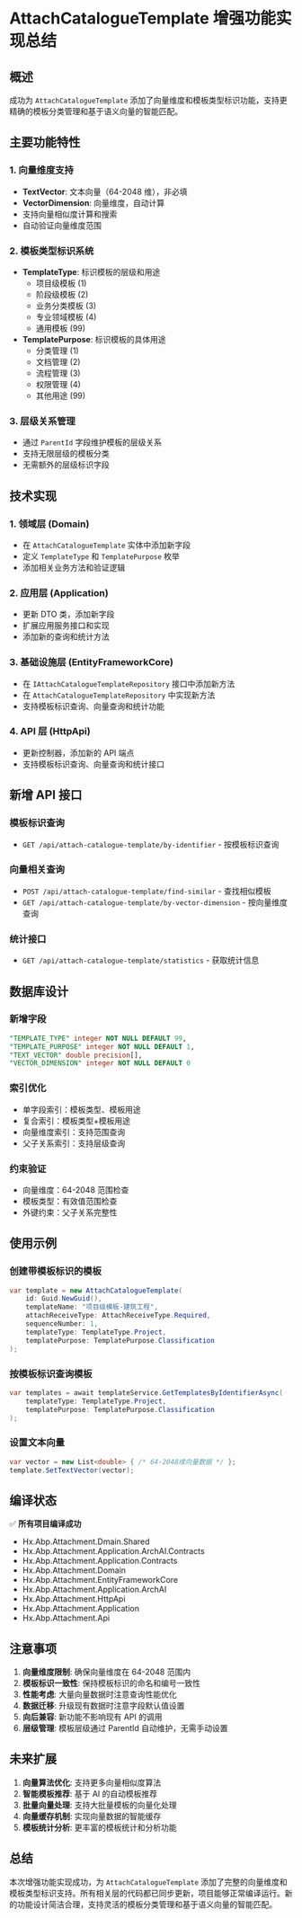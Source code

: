 # AttachCatalogueTemplate 增强功能实现总结

## 概述

成功为 `AttachCatalogueTemplate` 添加了向量维度和模板类型标识功能，支持更精确的模板分类管理和基于语义向量的智能匹配。

## 主要功能特性

### 1. 向量维度支持

-   **TextVector**: 文本向量（64-2048 维），非必填
-   **VectorDimension**: 向量维度，自动计算
-   支持向量相似度计算和搜索
-   自动验证向量维度范围

### 2. 模板类型标识系统

-   **TemplateType**: 标识模板的层级和用途
    -   项目级模板 (1)
    -   阶段级模板 (2)
    -   业务分类模板 (3)
    -   专业领域模板 (4)
    -   通用模板 (99)
-   **TemplatePurpose**: 标识模板的具体用途
    -   分类管理 (1)
    -   文档管理 (2)
    -   流程管理 (3)
    -   权限管理 (4)
    -   其他用途 (99)

### 3. 层级关系管理

-   通过 `ParentId` 字段维护模板的层级关系
-   支持无限层级的模板分类
-   无需额外的层级标识字段

## 技术实现

### 1. 领域层 (Domain)

-   在 `AttachCatalogueTemplate` 实体中添加新字段
-   定义 `TemplateType` 和 `TemplatePurpose` 枚举
-   添加相关业务方法和验证逻辑

### 2. 应用层 (Application)

-   更新 DTO 类，添加新字段
-   扩展应用服务接口和实现
-   添加新的查询和统计方法

### 3. 基础设施层 (EntityFrameworkCore)

-   在 `IAttachCatalogueTemplateRepository` 接口中添加新方法
-   在 `AttachCatalogueTemplateRepository` 中实现新方法
-   支持模板标识查询、向量查询和统计功能

### 4. API 层 (HttpApi)

-   更新控制器，添加新的 API 端点
-   支持模板标识查询、向量查询和统计接口

## 新增 API 接口

### 模板标识查询

-   `GET /api/attach-catalogue-template/by-identifier` - 按模板标识查询

### 向量相关查询

-   `POST /api/attach-catalogue-template/find-similar` - 查找相似模板
-   `GET /api/attach-catalogue-template/by-vector-dimension` - 按向量维度查询

### 统计接口

-   `GET /api/attach-catalogue-template/statistics` - 获取统计信息

## 数据库设计

### 新增字段

```sql
"TEMPLATE_TYPE" integer NOT NULL DEFAULT 99,
"TEMPLATE_PURPOSE" integer NOT NULL DEFAULT 1,
"TEXT_VECTOR" double precision[],
"VECTOR_DIMENSION" integer NOT NULL DEFAULT 0
```

### 索引优化

-   单字段索引：模板类型、模板用途
-   复合索引：模板类型+模板用途
-   向量维度索引：支持范围查询
-   父子关系索引：支持层级查询

### 约束验证

-   向量维度：64-2048 范围检查
-   模板类型：有效值范围检查
-   外键约束：父子关系完整性

## 使用示例

### 创建带模板标识的模板

```csharp
var template = new AttachCatalogueTemplate(
    id: Guid.NewGuid(),
    templateName: "项目级模板-建筑工程",
    attachReceiveType: AttachReceiveType.Required,
    sequenceNumber: 1,
    templateType: TemplateType.Project,
    templatePurpose: TemplatePurpose.Classification
);
```

### 按模板标识查询模板

```csharp
var templates = await templateService.GetTemplatesByIdentifierAsync(
    templateType: TemplateType.Project,
    templatePurpose: TemplatePurpose.Classification
);
```

### 设置文本向量

```csharp
var vector = new List<double> { /* 64-2048维向量数据 */ };
template.SetTextVector(vector);
```

## 编译状态

✅ **所有项目编译成功**

-   Hx.Abp.Attachment.Dmain.Shared
-   Hx.Abp.Attachment.Application.ArchAI.Contracts
-   Hx.Abp.Attachment.Application.Contracts
-   Hx.Abp.Attachment.Domain
-   Hx.Abp.Attachment.EntityFrameworkCore
-   Hx.Abp.Attachment.Application.ArchAI
-   Hx.Abp.Attachment.HttpApi
-   Hx.Abp.Attachment.Application
-   Hx.Abp.Attachment.Api

## 注意事项

1. **向量维度限制**: 确保向量维度在 64-2048 范围内
2. **模板标识一致性**: 保持模板标识的命名和编号一致性
3. **性能考虑**: 大量向量数据时注意查询性能优化
4. **数据迁移**: 升级现有数据时注意字段默认值设置
5. **向后兼容**: 新功能不影响现有 API 的调用
6. **层级管理**: 模板层级通过 ParentId 自动维护，无需手动设置

## 未来扩展

1. **向量算法优化**: 支持更多向量相似度算法
2. **智能模板推荐**: 基于 AI 的自动模板推荐
3. **批量向量处理**: 支持大批量模板的向量化处理
4. **向量缓存机制**: 实现向量数据的智能缓存
5. **模板统计分析**: 更丰富的模板统计和分析功能

## 总结

本次增强功能实现成功，为 `AttachCatalogueTemplate` 添加了完整的向量维度和模板类型标识支持。所有相关层的代码都已同步更新，项目能够正常编译运行。新的功能设计简洁合理，支持灵活的模板分类管理和基于语义向量的智能匹配。
